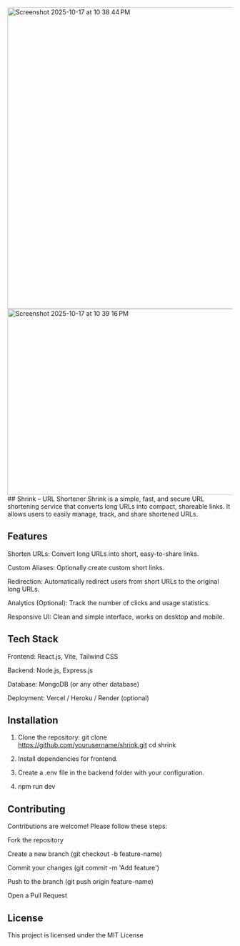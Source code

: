 
<img width="896" height="675" alt="Screenshot 2025-10-17 at 10 38 44 PM" src="https://github.com/user-attachments/assets/0ffc7c37-6002-4a0b-b1b1-8c20571d28c7" />
<img width="1095" height="417" alt="Screenshot 2025-10-17 at 10 39 16 PM" src="https://github.com/user-attachments/assets/9adaeab2-a5dd-4af8-819b-7fc87f800c05" />
## Shrink – URL Shortener
Shrink is a simple, fast, and secure URL shortening service that converts long URLs into compact, shareable links. It allows users to easily manage, track, and share shortened URLs.

## Features
Shorten URLs: Convert long URLs into short, easy-to-share links.

Custom Aliases: Optionally create custom short links.

Redirection: Automatically redirect users from short URLs to the original long URLs.

Analytics (Optional): Track the number of clicks and usage statistics.

Responsive UI: Clean and simple interface, works on desktop and mobile.

## Tech Stack
Frontend: React.js, Vite, Tailwind CSS

Backend: Node.js, Express.js

Database: MongoDB (or any other database)

Deployment: Vercel / Heroku / Render (optional)

## Installation
1. Clone the repository: 
git clone https://github.com/yourusername/shrink.git
cd shrink

2. Install dependencies for frontend.


3. Create a .env file in the backend folder with your configuration.

4. npm run dev


## Contributing
Contributions are welcome! Please follow these steps:

Fork the repository

Create a new branch (git checkout -b feature-name)

Commit your changes (git commit -m 'Add feature')

Push to the branch (git push origin feature-name)

Open a Pull Request

## License
This project is licensed under the MIT License
